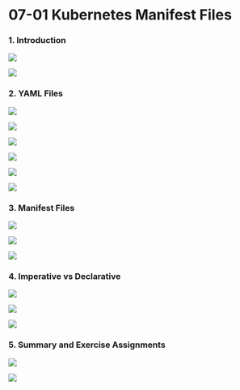 
# 07-01 Kubernetes Manifest Files


### 1. Introduction


![](images/step-1.png)



![](images/step-2.png)


### 2. YAML Files


![](images/step-4.png)



![](images/step-5.png)



![](images/step-6.png)



![](images/step-7.png)



![](images/step-8.png)



![](images/step-9.png)


### 3. Manifest Files


![](images/step-11.png)



![](images/step-12.png)



![](images/step-13.png)


### 4. Imperative vs Declarative


![](images/step-15.png)



![](images/step-16.png)



![](images/step-17.png)


### 5. Summary and Exercise Assignments


![](images/step-19.png)



![](images/step-20.png)



